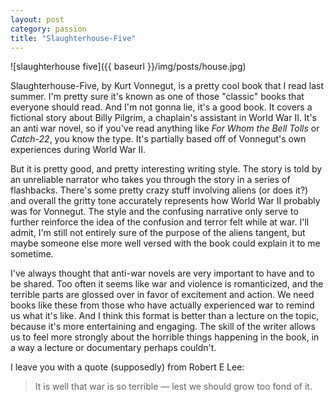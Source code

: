 ```yaml
---
layout: post
category: passion
title: "Slaughterhouse-Five"
---
```


![slaughterhouse five]({{ baseurl }}/img/posts/house.jpg)

Slaughterhouse-Five, by Kurt Vonnegut, is a pretty cool book that I read last summer. I'm pretty sure it's known as one of those "classic" books that everyone should read. And I'm not gonna lie, it's a good book. It covers a fictional story about Billy Pilgrim, a chaplain's assistant in World War II. It's an anti war novel, so if you've read anything like *For Whom the Bell Tolls* or *Catch-22*, you know the type. It's partially based off of Vonnegut's own experiences during World War II. 

But it is pretty good, and pretty interesting writing style. The story is told by an unreliable narrator who takes you through the story in a series of flashbacks. There's some pretty crazy stuff involving aliens (or does it?) and overall the gritty tone accurately represents how World War II probably was for Vonnegut. The style and the confusing narrative only serve to further reinforce the idea of the confusion and terror felt while at war. I'll admit, I'm still not entirely sure of the purpose of the aliens tangent, but maybe someone else more well versed with the book could explain it to me sometime.

I've always thought that anti-war novels are very important to have and to be shared. Too often it seems like war and violence is romanticized, and the terrible parts are glossed over in favor of excitement and action. We need books like these from those who have actually experienced war to remind us what it's like. And I think this format is better than a  lecture on the topic, because it's more entertaining and engaging. The skill of the writer allows us to feel more strongly about the horrible things happening in the book, in a way a lecture or documentary perhaps couldn't. 

I leave you with a quote (supposedly) from Robert E Lee:

> It is well that war is so terrible — lest we should grow too fond of it.